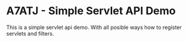 # A7ATJ - Simple Servlet API Demo


This is a simple servlet api demo. With all posible ways how to register 
servlets and filters.



